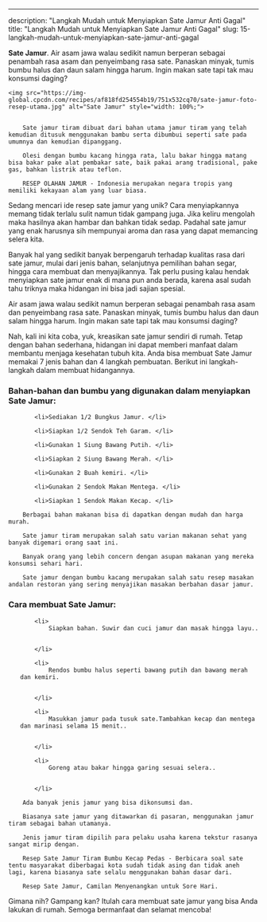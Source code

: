 ---
description: "Langkah Mudah untuk Menyiapkan Sate Jamur Anti Gagal"
title: "Langkah Mudah untuk Menyiapkan Sate Jamur Anti Gagal"
slug: 15-langkah-mudah-untuk-menyiapkan-sate-jamur-anti-gagal

<p>
	<strong>Sate Jamur</strong>. 
	Air asam jawa walau sedikit namun berperan sebagai penambah rasa asam dan penyeimbang rasa sate. Panaskan minyak, tumis bumbu halus dan daun salam hingga harum. Ingin makan sate tapi tak mau konsumsi daging?
</p>
<p>
	
	<img src="https://img-global.cpcdn.com/recipes/af818fd254554b19/751x532cq70/sate-jamur-foto-resep-utama.jpg" alt="Sate Jamur" style="width: 100%;">
	
	
		Sate jamur tiram dibuat dari bahan utama jamur tiram yang telah kemudian ditusuk menggunakan bambu serta dibumbui seperti sate pada umumnya dan kemudian dipanggang.
	
		Olesi dengan bumbu kacang hingga rata, lalu bakar hingga matang bisa bakar pake alat pembakar sate, baik pakai arang tradisional, pake gas, bahkan listrik atau teflon.
	
		RESEP OLAHAN JAMUR - Indonesia merupakan negara tropis yang memiliki kekayaan alam yang luar biasa.
	
</p>

<p>
	Sedang mencari ide resep sate jamur yang unik? Cara menyiapkannya memang tidak terlalu sulit namun tidak gampang juga. Jika keliru mengolah maka hasilnya akan hambar dan bahkan tidak sedap. Padahal sate jamur yang enak harusnya sih mempunyai aroma dan rasa yang dapat memancing selera kita.
</p>

<p>
	Banyak hal yang sedikit banyak berpengaruh terhadap kualitas rasa dari sate jamur, mulai dari jenis bahan, selanjutnya pemilihan bahan segar, hingga cara membuat dan menyajikannya. Tak perlu pusing kalau hendak menyiapkan sate jamur enak di mana pun anda berada, karena asal sudah tahu triknya maka hidangan ini bisa jadi sajian spesial.
</p>

<p>
	Air asam jawa walau sedikit namun berperan sebagai penambah rasa asam dan penyeimbang rasa sate. Panaskan minyak, tumis bumbu halus dan daun salam hingga harum. Ingin makan sate tapi tak mau konsumsi daging?
</p>


<p>
	Nah, kali ini kita coba, yuk, kreasikan sate jamur sendiri di rumah. Tetap dengan bahan sederhana, hidangan ini dapat memberi manfaat dalam membantu menjaga kesehatan tubuh kita. Anda bisa membuat Sate Jamur memakai 7 jenis bahan dan 4 langkah pembuatan. Berikut ini langkah-langkah dalam membuat hidangannya.
</p> 

<h3>Bahan-bahan dan bumbu yang digunakan dalam menyiapkan Sate Jamur:</h3>

<ol>
	
		<li>Sediakan 1/2 Bungkus Jamur. </li>
	
		<li>Siapkan 1/2 Sendok Teh Garam. </li>
	
		<li>Gunakan 1 Siung Bawang Putih. </li>
	
		<li>Siapkan 2 Siung Bawang Merah. </li>
	
		<li>Gunakan 2 Buah kemiri. </li>
	
		<li>Gunakan 2 Sendok Makan Mentega. </li>
	
		<li>Siapkan 1 Sendok Makan Kecap. </li>
	
</ol>
<p>
	
		Berbagai bahan makanan bisa di dapatkan dengan mudah dan harga murah.
	
		Sate jamur tiram merupakan salah satu varian makanan sehat yang banyak digemari orang saat ini.
	
		Banyak orang yang lebih concern dengan asupan makanan yang mereka konsumsi sehari hari.
	
		Sate jamur dengan bumbu kacang merupakan salah satu resep masakan andalan restoran yang sering menyajikan masakan berbahan dasar jamur.
	
</p>


<h3>Cara membuat Sate Jamur:</h3>

<ol>
	
		<li>
			Siapkan bahan. Suwir dan cuci jamur dan masak hingga layu..
			
			
		</li>
	
		<li>
			Rendos bumbu halus seperti bawang putih dan bawang merah dan kemiri.
			
			
		</li>
	
		<li>
			Masukkan jamur pada tusuk sate.Tambahkan kecap dan mentega dan marinasi selama 15 menit..
			
			
		</li>
	
		<li>
			Goreng atau bakar hingga garing sesuai selera..
			
			
		</li>
	
</ol>

<p>
	
		Ada banyak jenis jamur yang bisa dikonsumsi dan.
	
		Biasanya sate jamur yang ditawarkan di pasaran, menggunakan jamur tiram sebagai bahan utamanya.
	
		Jenis jamur tiram dipilih para pelaku usaha karena tekstur rasanya sangat mirip dengan.
	
		Resep Sate Jamur Tiram Bumbu Kecap Pedas - Berbicara soal sate tentu masyarakat diberbagai kota sudah tidak asing dan tidak aneh lagi, karena biasanya sate selalu menggunakan bahan dasar dari.
	
		Resep Sate Jamur, Camilan Menyenangkan untuk Sore Hari.
	
</p>

<p>
	Gimana nih? Gampang kan? Itulah cara membuat sate jamur yang bisa Anda lakukan di rumah. Semoga bermanfaat dan selamat mencoba!
</p>
